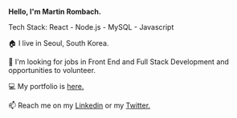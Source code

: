 **Hello, I'm Martin Rombach.** 

Tech Stack:
React - Node.js - MySQL - Javascript


🏠 I live in Seoul, South Korea.

👀 I'm looking for jobs in Front End and Full Stack Development and opportunities to volunteer.

💻 My portfolio is <a href="https://www.martinrombachdev.com/portfolio">here.</a>

📫 Reach me on my <a href="https://www.linkedin.com/in/martin-rombach-0a67b266/">Linkedin</a> or my <a href="https://img.shields.io/twitter/follow/MartinRombach88">Twitter. </a>



<!---
martinrombach88/martinrombach88 is a ✨ special ✨ repository because its `README.md` (this file) appears on your GitHub profile.
You can click the Preview link to take a look at your changes.
--->
